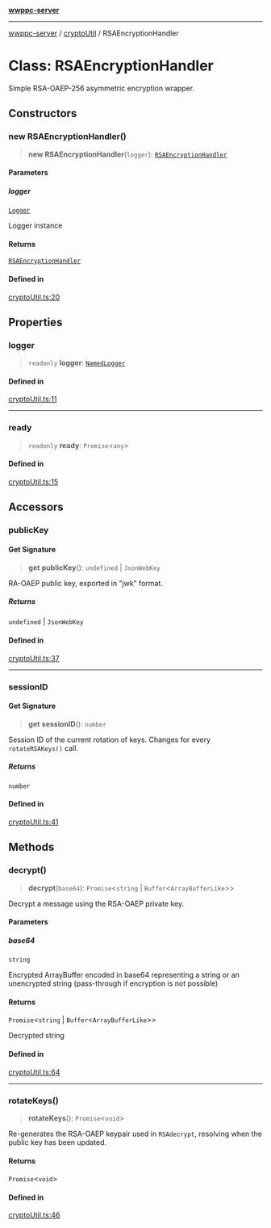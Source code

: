 [**wwppc-server**](../../README.md)

***

[wwppc-server](../../modules.md) / [cryptoUtil](../README.md) / RSAEncryptionHandler

# Class: RSAEncryptionHandler

Simple RSA-OAEP-256 asymmetric encryption wrapper.

## Constructors

### new RSAEncryptionHandler()

> **new RSAEncryptionHandler**(`logger`): [`RSAEncryptionHandler`](RSAEncryptionHandler.md)

#### Parameters

##### logger

[`Logger`](../../log/classes/Logger.md)

Logger instance

#### Returns

[`RSAEncryptionHandler`](RSAEncryptionHandler.md)

#### Defined in

[cryptoUtil.ts:20](https://github.com/WWPPC/WWPPC-server/blob/240fd8d39aa7a9e87385634bffd25137bc757d0a/src/cryptoUtil.ts#L20)

## Properties

### logger

> `readonly` **logger**: [`NamedLogger`](../../log/classes/NamedLogger.md)

#### Defined in

[cryptoUtil.ts:11](https://github.com/WWPPC/WWPPC-server/blob/240fd8d39aa7a9e87385634bffd25137bc757d0a/src/cryptoUtil.ts#L11)

***

### ready

> `readonly` **ready**: `Promise`\<`any`\>

#### Defined in

[cryptoUtil.ts:15](https://github.com/WWPPC/WWPPC-server/blob/240fd8d39aa7a9e87385634bffd25137bc757d0a/src/cryptoUtil.ts#L15)

## Accessors

### publicKey

#### Get Signature

> **get** **publicKey**(): `undefined` \| `JsonWebKey`

RA-OAEP public key, exported in "jwk" format.

##### Returns

`undefined` \| `JsonWebKey`

#### Defined in

[cryptoUtil.ts:37](https://github.com/WWPPC/WWPPC-server/blob/240fd8d39aa7a9e87385634bffd25137bc757d0a/src/cryptoUtil.ts#L37)

***

### sessionID

#### Get Signature

> **get** **sessionID**(): `number`

Session ID of the current rotation of keys. Changes for every `rotateRSAKeys()` call.

##### Returns

`number`

#### Defined in

[cryptoUtil.ts:41](https://github.com/WWPPC/WWPPC-server/blob/240fd8d39aa7a9e87385634bffd25137bc757d0a/src/cryptoUtil.ts#L41)

## Methods

### decrypt()

> **decrypt**(`base64`): `Promise`\<`string` \| `Buffer`\<`ArrayBufferLike`\>\>

Decrypt a message using the RSA-OAEP private key.

#### Parameters

##### base64

`string`

Encrypted ArrayBuffer encoded in base64 representing a string or an unencrypted string (pass-through if encryption is not possible)

#### Returns

`Promise`\<`string` \| `Buffer`\<`ArrayBufferLike`\>\>

Decrypted string

#### Defined in

[cryptoUtil.ts:64](https://github.com/WWPPC/WWPPC-server/blob/240fd8d39aa7a9e87385634bffd25137bc757d0a/src/cryptoUtil.ts#L64)

***

### rotateKeys()

> **rotateKeys**(): `Promise`\<`void`\>

Re-generates the RSA-OAEP keypair used in `RSAdecrypt`, resolving when the public key has been updated.

#### Returns

`Promise`\<`void`\>

#### Defined in

[cryptoUtil.ts:46](https://github.com/WWPPC/WWPPC-server/blob/240fd8d39aa7a9e87385634bffd25137bc757d0a/src/cryptoUtil.ts#L46)
